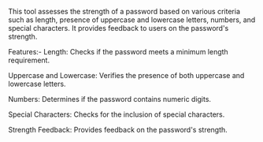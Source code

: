 
This tool assesses the strength of a password based on various criteria such as length, presence of uppercase and lowercase letters, numbers, and special characters. 
It provides feedback to users on the password's strength.

Features:-
Length: Checks if the password meets a minimum length requirement.

Uppercase and Lowercase: Verifies the presence of both uppercase and lowercase letters.

Numbers: Determines if the password contains numeric digits.

Special Characters: Checks for the inclusion of special characters.

Strength Feedback: Provides feedback on the password's strength.
